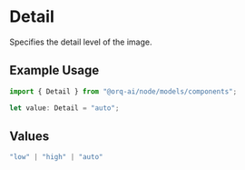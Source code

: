 # Detail

Specifies the detail level of the image.

## Example Usage

```typescript
import { Detail } from "@orq-ai/node/models/components";

let value: Detail = "auto";
```

## Values

```typescript
"low" | "high" | "auto"
```